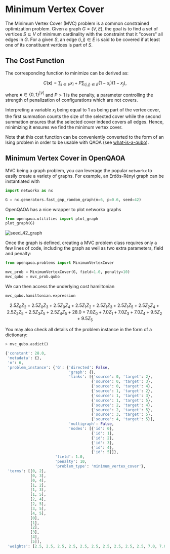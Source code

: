 # Minimum Vertex Cover

The Minimum Vertex Cover (MVC) problem is a common constrained optimization problem. Given a graph $G=(V, E)$, the goal is to find a set of vertices $S \subseteq V$ of minimum cardinality with the constraint that it "covers" all edges in $G$. For a given $S$, an edge $(i, j) \in E$ is said to be covered if at least one of its constituent vertices is part of $S$.

## The Cost Function

The corresponding function to minimize can be derived as:

$$
C(\textbf{x}) = \sum_{i \in V}x_i + P\sum_{(i, j) \in E}\left(1-x_i\right)\left(1-x_j\right),
$$

where $\textbf{x}\in \{0, 1\}^{|V|}$ and $P>1$ is the penalty, a parameter controlling the strength of penalization of configurations which are not covers. 

Interpreting a variable $x_i$ being equal to 1 as being part of the vertex cover, the first summation counts the size of the selected cover while the second summation ensures that the selected cover indeed covers all edges. Hence, minimizing it ensures we find the minimum vertex cover.

Note that this cost function can be conveniently converted to the form of an Ising problem in order to be usable with QAOA (see [what-is-a-qubo](/problems/what-is-a-qubo)).

## Minimum Vertex Cover in OpenQAOA

MVC being a graph problem, you can leverage the popular `networkx` to easily create a variety of graphs. For example, an Erdös-Rényi graph can be instantiated with

```Python
import networkx as nx

G = nx.generators.fast_gnp_random_graph(n=6, p=0.6, seed=42)
```

OpenQAOA has a nice wrapper to plot networkx graphs

```Python
from openqaoa.utilities import plot_graph
plot_graph(G)
```

![seed_42_graph](/img/seed_42_graph.png)

Once the graph is defined, creating a MVC problem class requires only a few lines of code, including the graph as well as two extra parameters, field and penalty:

```Python
from openqaoa.problems import MinimumVertexCover

mvc_prob = MinimumVertexCover(G, field=1.0, penalty=10)
mvc_qubo = mvc_prob.qubo
```

We can then access the underlying cost hamiltonian 

```Python
mvc_qubo.hamiltonian.expression
```

$$
2.5Z_{0}Z_{2} + 2.5Z_{0}Z_{3} + 2.5Z_{0}Z_{4} + 2.5Z_{1}Z_{2} + 2.5Z_{1}Z_{3} + 2.5Z_{1}Z_{5} + 2.5Z_{2}Z_{4} + 2.5Z_{2}Z_{5} + 2.5Z_{3}Z_{5} + 2.5Z_{4}Z_{5} + 28.0 + 7.0Z_{0} + 7.0Z_{1} + 7.0Z_{3} + 7.0Z_{4} + 9.5Z_{2} + 9.5Z_{5}
$$

You may also check all details of the problem instance in the form of a dictionary:

```Python
> mvc_qubo.asdict()

{'constant': 28.0,
 'metadata': {},
 'n': 6,
 'problem_instance': {'G': {'directed': False,
                            'graph': {},
                            'links': [{'source': 0, 'target': 2},
                                      {'source': 0, 'target': 3},
                                      {'source': 0, 'target': 4},
                                      {'source': 1, 'target': 2},
                                      {'source': 1, 'target': 3},
                                      {'source': 1, 'target': 5},
                                      {'source': 2, 'target': 4},
                                      {'source': 2, 'target': 5},
                                      {'source': 3, 'target': 5},
                                      {'source': 4, 'target': 5}],
                            'multigraph': False,
                            'nodes': [{'id': 0},
                                      {'id': 1},
                                      {'id': 2},
                                      {'id': 3},
                                      {'id': 4},
                                      {'id': 5}]},
                      'field': 1.0,
                      'penalty': 10,
                      'problem_type': 'minimum_vertex_cover'},
 'terms': [[0, 2],
           [0, 3],
           [0, 4],
           [1, 2],
           [1, 3],
           [1, 5],
           [2, 4],
           [2, 5],
           [3, 5],
           [4, 5],
           [0],
           [1],
           [2],
           [3],
           [4],
           [5]],
 'weights': [2.5, 2.5, 2.5, 2.5, 2.5, 2.5, 2.5, 2.5, 2.5, 2.5, 7.0, 7.0, 9.5, 7.0, 7.0, 9.5]}
```
